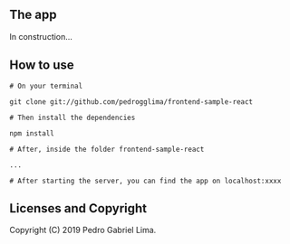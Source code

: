 ## The app

In construction...

## How to use

```
# On your terminal

git clone git://github.com/pedrogglima/frontend-sample-react

# Then install the dependencies

npm install

# After, inside the folder frontend-sample-react

...

# After starting the server, you can find the app on localhost:xxxx
```

## Licenses and Copyright

Copyright (C) 2019 Pedro Gabriel Lima.  
